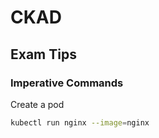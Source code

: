 # CKAD

## Exam Tips

### Imperative Commands

Create a pod

```bash
kubectl run nginx --image=nginx
```